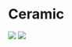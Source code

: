 # Ceramic
<img src="https://travis-ci.org/Axodoss/Ceramic.svg"/>
<img src="https://david-dm.org/Axodoss/Ceramic.svg"/>